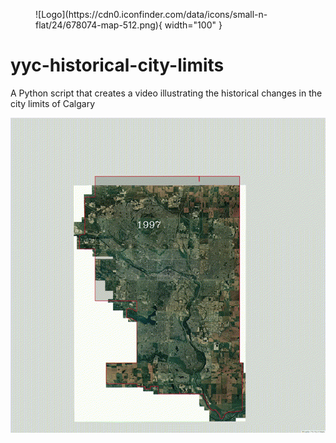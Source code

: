 <figure markdown>
![Logo](https://cdn0.iconfinder.com/data/icons/small-n-flat/24/678074-map-512.png){ width="100" }
</figure>

# yyc-historical-city-limits

A Python script that creates a video illustrating the historical changes in the city limits of Calgary

![](./output.gif)

